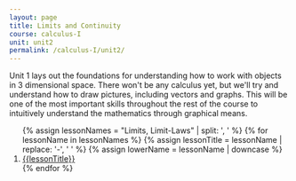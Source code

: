 ```yaml
---
layout: page
title: Limits and Continuity
course: calculus-I
unit: unit2
permalink: /calculus-I/unit2/
---
```


Unit 1 lays out the foundations for understanding how to work with objects in 3 dimensional space. There won't be any calculus yet, but we'll try and understand how to draw pictures, including vectors and graphs. This will be one of the most important skills throughout the rest of the course to intuitively understand the mathematics through graphical means. 

<ol>
{% assign lessonNames = "Limits, Limit-Laws" | split: ', ' %}
{% for lessonName in lessonNames %}
{% assign lessonTitle = lessonName | replace:  '-', ' ' %}
{% assign lowerName = lessonName | downcase %}
<li> <a class = "page-link" href = "{{ lowerName | prepend: current_page.permalink}}"> {{lessonTitle}} </a> </li>
{% endfor %}
</ol>

<!---
- The Tangent and Velocity Problems — Motivation
- The Limit of a Function 
- Calculating Limits Using the Limit Laws 
- The Precise Definition of a Limit 
- Continuity 
- Intermediate value theorem
- Limits at Infinity; Horizontal Asymptotes 
- Limits at Infinity: Slant Asymptotes
- Hyperbolic Functions 
--->
